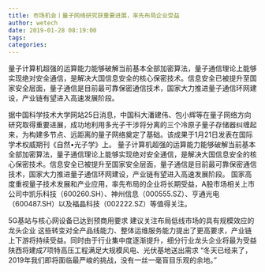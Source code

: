 ```yaml
---
title: 市场机会丨量子网络研究获重要进展，率先布局企业受益
author: wetech
date: 2019-01-28 08:19:00
tags: 
categories: 
---
```

量子计算机超强的运算能力能够破解当前基本全部加密算法，量子通信理论上能够实现绝对安全通信，是解决大国信息安全的核心保密技术。信息安全已被提升至国家安全层面，量子通信是目前最可靠保密通信技术，国家大力推进量子通信环网建设，产业链有望进入高速发展阶段。
<!-- more -->
据中国科学技术大学网站25日消息，中国科大潘建伟、包小辉等在量子网络方向研究取得重要进展，成功地利用多光子干涉将分离的三个冷原子量子存储器纠缠起来，为构建多节点、远距离的量子网络奠定了基础。该成果于1月21日发表在国际学术权威期刊《自然•光子学》上。
量子计算机超强的运算能力能够破解当前基本全部加密算法，量子通信理论上能够实现绝对安全通信，是解决大国信息安全的核心保密技术。信息安全已被提升至国家安全层面，量子通信是目前最可靠保密通信技术，国家大力推进量子通信环网建设，产业链有望进入高速发展阶段。
国家高度重视量子技术发展和产业应用，率先布局的企业将长期受益，A股市场相关上市公司中凯乐科技（600260.SH）、神州信息（000555.SZ）、亨通光电（600487.SH）以及福晶科技（002222.SZ）等值得关注。
 
 
5G基站与核心网设备已达到预商用要求
建议关注布局低线市场的具有规模效应的龙头企业
这些转变对全产品线能力、整体运维服务能力提出了更高要求，产业链上下游将持续受益。同时由于行业集中度逐渐提升，细分行业龙头企业将最为受益
陕西将建成7项特高压工程满足大规模风电、光伏基地送出需求
“冬天已经来了，2019年我们即将面临最严峻的挑战，没有一丝一毫盲目乐观的余地。”
